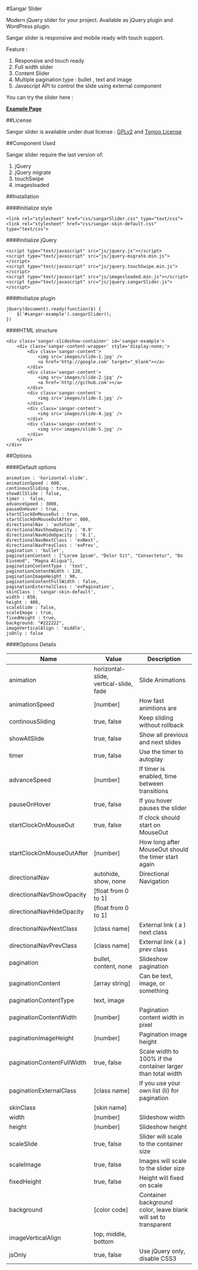 #Sangar Slider

Modern jQuery slider for your project. Available as jQuery plugin and WordPress plugin.

Sangar slider is responsive and mobile ready with touch support.

Feature :

1. Responsive and touch ready
2. Full width slider
3. Content Slider
4. Multiple pagination type : bullet , text and image
5. Javascript API to control the slide using external component

You can try the slider here :

**[Example Page](http://tonjoo.com/demo/jQuery-Sangar-Slider/sample-standart-pagination.html)**

##License

Sangar slider is available under dual license : [GPLv2](http://www.gnu.org/licenses/gpl-2.0.html) and [Tonjoo License](#)  

##Component Used

Sangar slider require the last version of:

1. jQuery
2. jQuery migrate
3. touchSwipe
4. imagesloaded

##Installation

####Initialize style

```
<link rel="stylesheet" href="css/sangarSlider.css" type="text/css">
<link rel="stylesheet" href="css/sangar-skin-default.css" type="text/css">
```

####Initialize jQuery

```
<script type="text/javascript" src="js/jquery.js"></script>
<script type="text/javascript" src="js/jquery-migrate.min.js"></script>
<script type="text/javascript" src="js/jquery.touchSwipe.min.js"></script>
<script type="text/javascript" src="js/imagesloaded.min.js"></script>
<script type="text/javascript" src="js/jquery.sangarSlider.js"></script>
```

####Initialize plugin

```
jQuery(document).ready(function($) {
    $('#sangar-example').sangarSlider();
})	
```

####HTML structure

```
<div class='sangar-slideshow-container' id='sangar-example'>
	<div class='sangar-content-wrapper' style='display:none;'>
        <div class='sangar-content'>
            <img src='images/slide-1.jpg' />
            <a href='http://google.com' target="_blank"></a>
        </div>
        <div class='sangar-content'>
            <img src='images/slide-2.jpg' />
            <a href='http://github.com'></a>
        </div>
        <div class='sangar-content'>
        	<img src='images/slide-3.jpg' />
		</div>
        <div class='sangar-content'>
        	<img src='images/slide-4.jpg' />
		</div>
        <div class='sangar-content'>
        	<img src='images/slide-5.jpg' />
		</div>
    </div>
</div>
```

##Options

####Default options

```
animation : 'horizontal-slide',
animationSpeed : 600,
continousSliding : true,
showAllSlide : false,
timer :  false,
advanceSpeed : 3000,
pauseOnHover : true,
startClockOnMouseOut : true,
startClockOnMouseOutAfter : 800,
directionalNav : 'autohide',
directionalNavShowOpacity : '0.9'
directionalNavHideOpacity : '0.1',
directionalNavNextClass : 'exNext',
directionalNavPrevClass : 'exPrev',
pagination : 'bullet',
paginationContent : ["Lorem Ipsum", "Dolor Sit", "Consectetur", "Do Eiusmod", "Magna Aliqua"],
paginationContentType : 'text',
paginationContentWidth : 120,
paginationImageHeight : 90,
paginationContentFullWidth : false,
paginationExternalClass : 'exPagination',
skinClass : 'sangar-skin-default',
width : 650,
height : 400,
scaleSlide : false,
scaleImage : true,
fixedHeight : true,
background: "#222222",
imageVerticalAlign : 'middle',
jsOnly : false
```

####Options Details

| Name | Value | Description |
|--------|--------|--------|
|animation|horizontal-slide, vertical-slide, fade|Slide Animations|
|animationSpeed|[number]|How fast animtions are|
|continousSliding|true, false|Keep sliding without rollback|
|showAllSlide|true, false|Show all previous and next slides|
|timer|true, false|Use the timer to autoplay|
|advanceSpeed|[number]|If timer is enabled, time between transitions|
|pauseOnHover|true, false|If you hover pauses the slider|
|startClockOnMouseOut|true, false|If clock should start on MouseOut|
|startClockOnMouseOutAfter|[number]|How long after MouseOut should the timer start again|
|directionalNav|autohide, show, none|Directional Navigation|
|directionalNavShowOpacity|[float from 0 to 1]| |
|directionalNavHideOpacity|[float from 0 to 1]| |
|directionalNavNextClass|[class name]|External link ( a ) next class|
|directionalNavPrevClass|[class name]|External link ( a ) prev class|
|pagination|bullet, content, none|Slideshow pagination|
|paginationContent|[array string]|Can be text, image, or something|
|paginationContentType|text, image| |
|paginationContentWidth|[number]|Pagination content width in pixel|
|paginationImageHeight|[number]|Pagination image height|
|paginationContentFullWidth|true, false|Scale width to 100% if the container larger than total width|
|paginationExternalClass|[class name]|If you use your own list (li) for pagination|
|skinClass|[skin name]| |
|width|[number]|Slideshow width|
|height|[number]|Slideshow height|
|scaleSlide|true, false|Slider will scale to the container size|
|scaleImage|true, false|Images will scale to the slider size|
|fixedHeight|true, false|Height will fixed on scale|
|background|[color code]|Container background color, leave blank will set to transparent|
|imageVerticalAlign|top, middle, bottom| |
|jsOnly|true, false|Use jQuery only, disable CSS3|




